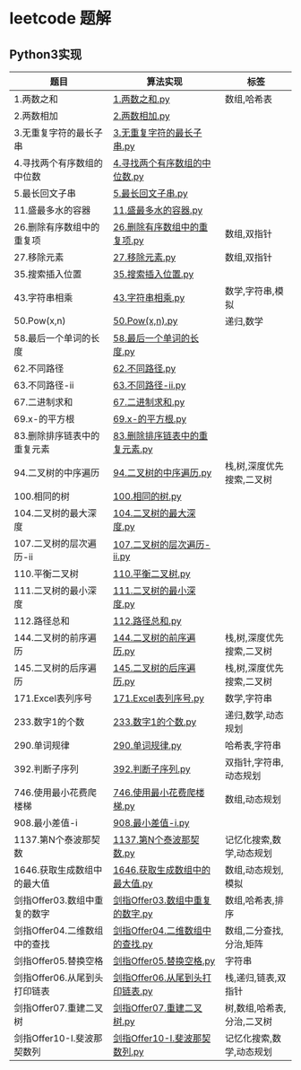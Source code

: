 # leetcode 题解

## Python3实现

| 题目 | 算法实现  |  标签| 
|------|-------------|------|
| 1.两数之和 | [1.两数之和.py](Python3/1.两数之和.py) | 数组,哈希表 |
| 2.两数相加 | [2.两数相加.py](Python3/2.两数相加.py) |  |
| 3.无重复字符的最长子串 | [3.无重复字符的最长子串.py](Python3/3.无重复字符的最长子串.py) |  |
| 4.寻找两个有序数组的中位数 | [4.寻找两个有序数组的中位数.py](Python3/4.寻找两个有序数组的中位数.py) |  |
| 5.最长回文子串 | [5.最长回文子串.py](Python3/5.最长回文子串.py) |  |
| 11.盛最多水的容器 | [11.盛最多水的容器.py](Python3/11.盛最多水的容器.py) |  |
| 26.删除有序数组中的重复项 | [26.删除有序数组中的重复项.py](Python3/26.删除有序数组中的重复项.py) | 数组,双指针 |
| 27.移除元素 | [27.移除元素.py](Python3/27.移除元素.py) | 数组,双指针 |
| 35.搜索插入位置 | [35.搜索插入位置.py](Python3/35.搜索插入位置.py) |  |
| 43.字符串相乘 | [43.字符串相乘.py](Python3/43.字符串相乘.py) | 数学,字符串,模拟 |
| 50.Pow(x,n) | [50.Pow(x,n).py](Python3/50.Pow(x,n).py) | 递归,数学 |
| 58.最后一个单词的长度 | [58.最后一个单词的长度.py](Python3/58.最后一个单词的长度.py) |  |
| 62.不同路径 | [62.不同路径.py](Python3/62.不同路径.py) |  |
| 63.不同路径-ii | [63.不同路径-ii.py](Python3/63.不同路径-ii.py) |  |
| 67.二进制求和 | [67.二进制求和.py](Python3/67.二进制求和.py) |  |
| 69.x-的平方根 | [69.x-的平方根.py](Python3/69.x-的平方根.py) |  |
| 83.删除排序链表中的重复元素 | [83.删除排序链表中的重复元素.py](Python3/83.删除排序链表中的重复元素.py) |  |
| 94.二叉树的中序遍历 | [94.二叉树的中序遍历.py](Python3/94.二叉树的中序遍历.py) | 栈,树,深度优先搜索,二叉树 |
| 100.相同的树 | [100.相同的树.py](Python3/100.相同的树.py) |  |
| 104.二叉树的最大深度 | [104.二叉树的最大深度.py](Python3/104.二叉树的最大深度.py) |  |
| 107.二叉树的层次遍历-ii | [107.二叉树的层次遍历-ii.py](Python3/107.二叉树的层次遍历-ii.py) |  |
| 110.平衡二叉树 | [110.平衡二叉树.py](Python3/110.平衡二叉树.py) |  |
| 111.二叉树的最小深度 | [111.二叉树的最小深度.py](Python3/111.二叉树的最小深度.py) |  |
| 112.路径总和 | [112.路径总和.py](Python3/112.路径总和.py) |  |
| 144.二叉树的前序遍历 | [144.二叉树的前序遍历.py](Python3/144.二叉树的前序遍历.py) | 栈,树,深度优先搜索,二叉树 |
| 145.二叉树的后序遍历 | [145.二叉树的后序遍历.py](Python3/145.二叉树的后序遍历.py) | 栈,树,深度优先搜索,二叉树 |
| 171.Excel表列序号 | [171.Excel表列序号.py](Python3/171.Excel表列序号.py) | 数学,字符串 |
| 233.数字1的个数 | [233.数字1的个数.py](Python3/233.数字1的个数.py) | 递归,数学,动态规划 |
| 290.单词规律 | [290.单词规律.py](Python3/290.单词规律.py) | 哈希表,字符串 |
| 392.判断子序列 | [392.判断子序列.py](Python3/392.判断子序列.py) | 双指针,字符串,动态规划 |
| 746.使用最小花费爬楼梯 | [746.使用最小花费爬楼梯.py](Python3/746.使用最小花费爬楼梯.py) | 数组,动态规划 |
| 908.最小差值-i | [908.最小差值-i.py](Python3/908.最小差值-i.py) |  |
| 1137.第N个泰波那契数 | [1137.第N个泰波那契数.py](Python3/1137.第N个泰波那契数.py) | 记忆化搜索,数学,动态规划 |
| 1646.获取生成数组中的最大值 | [1646.获取生成数组中的最大值.py](Python3/1646.获取生成数组中的最大值.py) | 数组,动态规划,模拟 |
| 剑指Offer03.数组中重复的数字 | [剑指Offer03.数组中重复的数字.py](Python3/剑指Offer03.数组中重复的数字.py) | 数组,哈希表,排序 |
| 剑指Offer04.二维数组中的查找 | [剑指Offer04.二维数组中的查找.py](Python3/剑指Offer04.二维数组中的查找.py) | 数组,二分查找,分治,矩阵 |
| 剑指Offer05.替换空格 | [剑指Offer05.替换空格.py](Python3/剑指Offer05.替换空格.py) | 字符串 |
| 剑指Offer06.从尾到头打印链表 | [剑指Offer06.从尾到头打印链表.py](Python3/剑指Offer06.从尾到头打印链表.py) | 栈,递归,链表,双指针 |
| 剑指Offer07.重建二叉树 | [剑指Offer07.重建二叉树.py](Python3/剑指Offer07.重建二叉树.py) | 树,数组,哈希表,分治,二叉树 |
| 剑指Offer10-I.斐波那契数列 | [剑指Offer10-I.斐波那契数列.py](Python3/剑指Offer10-I.斐波那契数列.py) | 记忆化搜索,数学,动态规划 |

